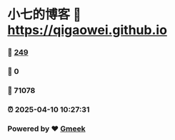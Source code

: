 # 小七的博客 :link: https://qigaowei.github.io 
### :page_facing_up: [249](https://qigaowei.github.io/tag.html) 
### :speech_balloon: 0 
### :hibiscus: 71078 
### :alarm_clock: 2025-04-10 10:27:31 
### Powered by :heart: [Gmeek](https://github.com/Meekdai/Gmeek)
